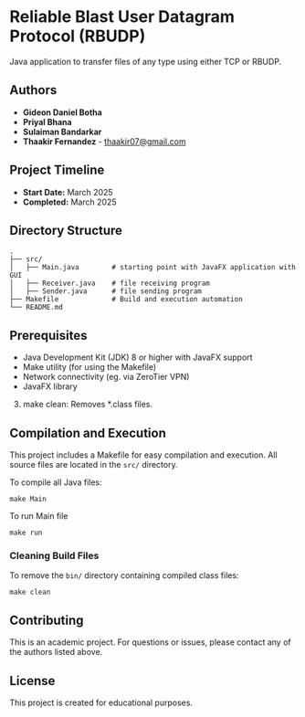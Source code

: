 # Reliable Blast User Datagram Protocol (RBUDP)

Java application to transfer files of any type using either TCP or RBUDP.

## Authors

- **Gideon Daniel Botha**
- **Priyal Bhana**
- **Sulaiman Bandarkar**
- **Thaakir Fernandez** - thaakir07@gmail.com

## Project Timeline

- **Start Date:** March 2025
- **Completed:** March 2025

## Directory Structure

```
.
├── src/
│   ├── Main.java        # starting point with JavaFX application with GUI
│   ├── Receiver.java    # file receiving program 
│   ├── Sender.java      # file sending program
├── Makefile             # Build and execution automation
└── README.md
```

## Prerequisites

- Java Development Kit (JDK) 8 or higher with JavaFX support
- Make utility (for using the Makefile)
- Network connectivity (eg. via ZeroTier VPN)
- JavaFX library

3. make clean: Removes *.class files.

## Compilation and Execution

This project includes a Makefile for easy compilation and execution. All source files are located in the `src/` directory.

To compile all Java files:

```
make Main
```

To run Main file

```
make run
```

### Cleaning Build Files

To remove the `bin/` directory containing compiled class files:

```
make clean
```

## Contributing

This is an academic project. For questions or issues, please contact any of the authors listed above.

## License

This project is created for educational purposes.

